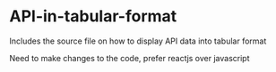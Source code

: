 # API-in-tabular-format
Includes the source file on how to display API data into tabular format

Need to make changes to the code, prefer reactjs over javascript 